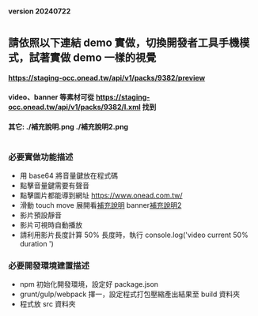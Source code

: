 #### version 20240722
#
## 請依照以下連結 demo 實做，切換開發者工具手機模式，試著實做 demo 一樣的視覺
#### https://staging-occ.onead.tw/api/v1/packs/9382/preview
####  video、banner 等素材可從 https://staging-occ.onead.tw/api/v1/packs/9382/l.xml 找到
#### 其它: ./補充說明.png ./補充說明2.png

#
### 必要實做功能描述
* 用 base64 將音量鍵放在程式碼
* 點擊音量鍵需要有聲音
* 點擊圖片都能導到網址 https://www.onead.com.tw/
* 滑動 touch move 展開看[補充說明](補充說明.png) banner[補充說明2](補充說明2.png)
* 影片預設靜音
* 影片可視時自動播放
* 請利用影片長度計算 50% 長度時，執行 console.log('video current 50% duration ')

### 必要開發環境建置描述
* npm 初始化開發環境，設定好 package.json
* grunt/gulp/webpack 擇一，設定程式打包壓縮產出結果至 build 資料夾
* 程式放 src 資料夾